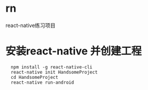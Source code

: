 # rn
react-native练习项目
# 安装react-native 并创建工程
```
  npm install -g react-native-cli
  react-native init HandsomeProject
  cd HandsomeProject
  react-native run-android
```
